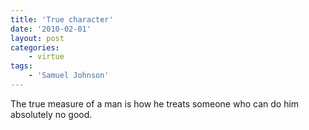 ```yaml
---
title: 'True character'
date: '2010-02-01'
layout: post
categories:
    - virtue
tags:
    - 'Samuel Johnson'
---
```


The true measure of a man is how he treats someone who can do him absolutely no good.
